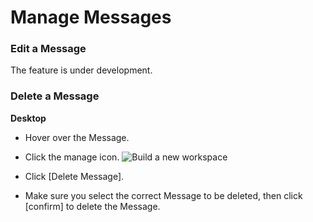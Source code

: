 # Manage Messages

 ### Edit a Message

 The feature is under development.

   
 ### Delete a Message



**Desktop** 

* Hover over the Message.


* Click the manage icon. ![Build a new workspace](https://files.swit.io/help_image/FB_CH2_Delete1.png) 


* Click [Delete Message].


* Make sure you select the correct Message to be deleted, then click [confirm] to delete the Message.
  